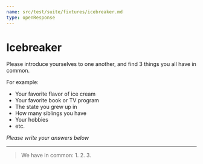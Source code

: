 ```yaml
---
name: src/test/suite/fixtures/icebreaker.md
type: openResponse
---
```


# Icebreaker

Please introduce yourselves to one another, and find 3 things you all have in common.

For example:

- Your favorite flavor of ice cream
- Your favorite book or TV program
- The state you grew up in
- How many siblings you have
- Your hobbies
- etc.


*Please write your answers below*

---

> We have in common:
> 1. 
> 2. 
> 3. 